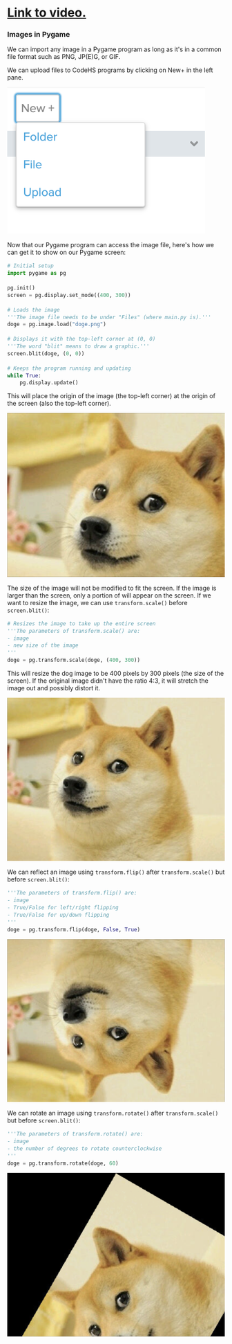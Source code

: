 # [Link to video.](https://www.youtube.com/watch?v=PJt65e0A1NE&list=PLVD25niNi0BnsKwMvXId8jFMXxC1wUbko)

### Images in Pygame

We can import any image in a Pygame program as long as it's in a common file format such as PNG, JP(E)G, or GIF.

We can upload files to CodeHS programs by clicking on New+ in the left pane.

![](../Images/new_upload.png)

Now that our Pygame program can access the image file, here's how we can get it to show on our Pygame screen:

```python
# Initial setup
import pygame as pg

pg.init()
screen = pg.display.set_mode((400, 300))

# Loads the image
'''The image file needs to be under "Files" (where main.py is).'''
doge = pg.image.load("doge.png")

# Displays it with the top-left corner at (0, 0)
'''The word "blit" means to draw a graphic.'''
screen.blit(doge, (0, 0))

# Keeps the program running and updating
while True:
    pg.display.update()
```

This will place the origin of the image (the top-left corner) at the origin of the screen (also the top-left corner).

![](../Images/pygame_doge_1.png)

The size of the image will not be modified to fit the screen. If the image is larger than the screen, only a portion of will appear on the screen. If we want to resize the image, we can use `transform.scale()` before `screen.blit()`:

```python
# Resizes the image to take up the entire screen
'''The parameters of transform.scale() are:
- image
- new size of the image
'''
doge = pg.transform.scale(doge, (400, 300))
```

This will resize the dog image to be 400 pixels by 300 pixels (the size of the screen). If the original image didn't have the ratio 4:3, it will stretch the image out and possibly distort it.

![](../Images/pygame_doge_2.png)

We can reflect an image using `transform.flip()` after `transform.scale()` but before `screen.blit()`:

```python
'''The parameters of transform.flip() are:
- image
- True/False for left/right flipping
- True/False for up/down flipping
'''
doge = pg.transform.flip(doge, False, True)
```

![](../Images/pygame_doge_3.png)

We can rotate an image using `transform.rotate()` after `transform.scale()` but before `screen.blit()`:

```python
'''The parameters of transform.rotate() are:
- image
- the number of degrees to rotate counterclockwise
'''
doge = pg.transform.rotate(doge, 60)
```

![](../Images/pygame_doge_4.png)
